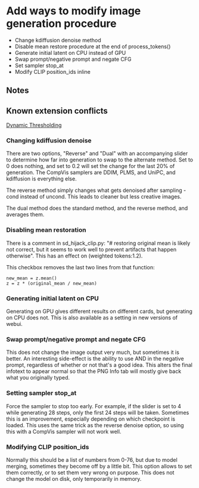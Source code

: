# Add ways to modify image generation procedure

- Change kdiffusion denoise method
- Disable mean restore procedure at the end of process\_tokens()
- Generate initial latent on CPU instead of GPU
- Swap prompt/negative prompt and negate CFG
- Set sampler stop\_at
- Modify CLIP position\_ids inline

## Notes

## Known extension conflicts

[Dynamic Thresholding](https://github.com/mcmonkeyprojects/sd-dynamic-thresholding)

### Changing kdiffusion denoise

There are two options, "Reverse" and "Dual" with an accompanying slider to determine how far into generation to swap to the alternate method. Set to 0 does nothing, and set to 0.2 will set the change for the last 20% of generation. The CompVis samplers are DDIM, PLMS, and UniPC, and kdiffusion is everything else.

The reverse method simply changes what gets denoised after sampling - cond instead of uncond. This leads to cleaner but less creative images.

The dual method does the standard method, and the reverse method, and averages them.

### Disabling mean restoration

There is a comment in sd\_hijack\_clip.py: "# restoring original mean is likely not correct, but it seems to work well to prevent artifacts that happen otherwise". This has an effect on (weighted tokens:1.2).

This checkbox removes the last two lines from that function:

```
new_mean = z.mean()
z = z * (original_mean / new_mean)
```

### Generating initial latent on CPU

Generating on GPU gives different results on different cards, but generating on CPU does not. This is also available as a setting in new versions of webui.

### Swap prompt/negative prompt and negate CFG

This does not change the image output very much, but sometimes it is better. An interesting side-effect is the ability to use AND in the negative prompt, regardless of whether or not that's a good idea. This alters the final infotext to appear normal so that the PNG Info tab will mostly give back what you originally typed.

### Setting sampler stop\_at

Force the sampler to stop too early. For example, if the slider is set to 4 while generating 28 steps, only the first 24 steps will be taken. Sometimes this is an improvement, especially depending on which checkpoint is loaded. This uses the same trick as the reverse denoise option, so using this with a CompVis sampler will not work well.

### Modifying CLIP position\_ids

Normally this should be a list of numbers from 0-76, but due to model merging, sometimes they become off by a little bit. This option allows to set them correctly, or to set them very wrong on purpose. This does not change the model on disk, only temporarily in memory.
